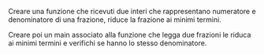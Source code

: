Creare una funzione che ricevuti due interi che rappresentano
numeratore e denominatore di una frazione, riduce la frazione ai minimi
termini.

Creare poi un main associato alla funzione che legga due frazioni le
riduca ai minimi termini e verifichi se hanno lo stesso denominatore.